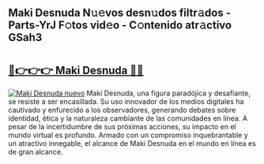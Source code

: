 ## Maki Desnuda N𝚞𝚎vos desn𝚞dos filtr𝚊dos - Parts-YrJ F𝚘tos vid𝚎o - C𝚘ntenido atr𝚊ctivo GSah3

# <h2><a href="http://mbdbzjp.tromn.icu/?c=Maki+Desnuda">🔗👉👉👉 Maki Desnuda 🔗🔗</a></h2>

[![Maki Desnuda nuevo](https://i.imgur.com/pEAQMta.gif)](http://mbdbzjp.tromn.icu/?c=Maki+Desnuda)
Maki Desnuda, una figura paradójica y desafiante, se resiste a ser encasillada. Su uso innovador de los medios digitales ha cautivado y enfurecido a los observadores, generando debates sobre identidad, ética y la naturaleza cambiante de las comunidades en línea. A pesar de la incertidumbre de sus próximas acciones, su impacto en el mundo virtual es profundo. Armado con un compromiso inquebrantable y un atractivo innegable, el alcance de Maki Desnuda en el mundo en línea es de gran alcance.
